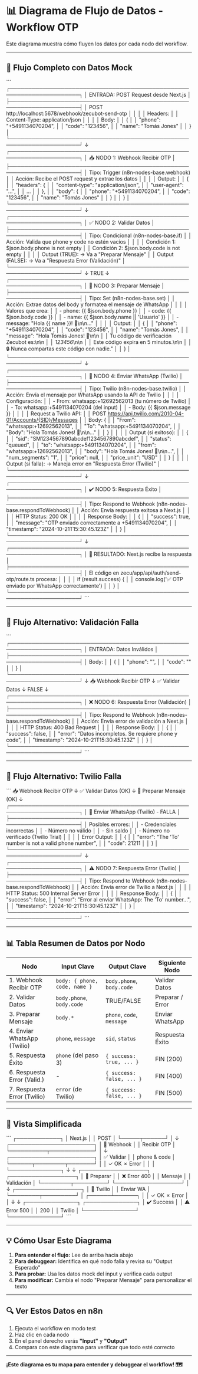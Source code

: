 # 📊 Diagrama de Flujo de Datos - Workflow OTP

Este diagrama muestra cómo fluyen los datos por cada nodo del workflow.

---

## 🔄 Flujo Completo con Datos Mock

\`\`\`
┌─────────────────────────────────────────────────────────────────────┐
│  ENTRADA: POST Request desde Next.js                                │
├─────────────────────────────────────────────────────────────────────┤
│  POST http://localhost:5678/webhook/zecubot-send-otp                │
│                                                                       │
│  Headers:                                                            │
│    Content-Type: application/json                                    │
│                                                                       │
│  Body:                                                               │
│    {                                                                 │
│      "phone": "+5491134070204",                                      │
│      "code": "123456",                                               │
│      "name": "Tomás Jones"                                           │
│    }                                                                 │
└─────────────────────────────────────────────────────────────────────┘
                              ↓
┌─────────────────────────────────────────────────────────────────────┐
│  📥 NODO 1: Webhook Recibir OTP                                     │
├─────────────────────────────────────────────────────────────────────┤
│  Tipo: Trigger (n8n-nodes-base.webhook)                             │
│  Acción: Recibe el POST request y extrae los datos                  │
│                                                                       │
│  Output:                                                             │
│    {                                                                 │
│      "headers": {                                                    │
│        "content-type": "application/json",                           │
│        "user-agent": "...",                                          │
│        ...                                                           │
│      },                                                              │
│      "body": {                                                       │
│        "phone": "+5491134070204",                                    │
│        "code": "123456",                                             │
│        "name": "Tomás Jones"                                         │
│      }                                                               │
│    }                                                                 │
└─────────────────────────────────────────────────────────────────────┘
                              ↓
┌─────────────────────────────────────────────────────────────────────┐
│  ✅ NODO 2: Validar Datos                                           │
├─────────────────────────────────────────────────────────────────────┤
│  Tipo: Condicional (n8n-nodes-base.if)                              │
│  Acción: Valida que phone y code no estén vacíos                    │
│                                                                       │
│  Condición 1: $json.body.phone is not empty                         │
│  Condición 2: $json.body.code is not empty                          │
│                                                                       │
│  Output (TRUE):  → Va a "Preparar Mensaje"                          │
│  Output (FALSE): → Va a "Respuesta Error (Validación)"              │
└─────────────────────────────────────────────────────────────────────┘
                              ↓
                            TRUE
                              ↓
┌─────────────────────────────────────────────────────────────────────┐
│  📝 NODO 3: Preparar Mensaje                                        │
├─────────────────────────────────────────────────────────────────────┤
│  Tipo: Set (n8n-nodes-base.set)                                     │
│  Acción: Extrae datos del body y formatea el mensaje de WhatsApp    │
│                                                                       │
│  Valores que crea:                                                   │
│    - phone:   {{ $json.body.phone }}                                │
│    - code:    {{ $json.body.code }}                                 │
│    - name:    {{ $json.body.name || 'Usuario' }}                    │
│    - message: "Hola {{ name }}! 👋\n\n..."                          │
│                                                                       │
│  Output:                                                             │
│    {                                                                 │
│      "phone": "+5491134070204",                                      │
│      "code": "123456",                                               │
│      "name": "Tomás Jones",                                          │
│      "message": "Hola Tomás Jones! 👋\n\n                           │
│                  Tu código de verificación Zecubot es:\n\n          │
│                  *123456*\n\n                                        │
│                  Este código expira en 5 minutos.\n\n               │
│                  🔒 Nunca compartas este código con nadie."          │
│    }                                                                 │
└─────────────────────────────────────────────────────────────────────┘
                              ↓
┌─────────────────────────────────────────────────────────────────────┐
│  📱 NODO 4: Enviar WhatsApp (Twilio)                                │
├─────────────────────────────────────────────────────────────────────┤
│  Tipo: Twilio (n8n-nodes-base.twilio)                               │
│  Acción: Envía el mensaje por WhatsApp usando la API de Twilio      │
│                                                                       │
│  Configuración:                                                      │
│    - From: whatsapp:+12692562013  (tu número de Twilio)             │
│    - To:   whatsapp:+5491134070204 (del input)                      │
│    - Body: {{ $json.message }}                                      │
│                                                                       │
│  Request a Twilio API:                                               │
│    POST https://api.twilio.com/2010-04-01/Accounts/{SID}/Messages   │
│    Body: {                                                           │
│      "From": "whatsapp:+12692562013",                                │
│      "To": "whatsapp:+5491134070204",                                │
│      "Body": "Hola Tomás Jones! 👋\n\n..."                          │
│    }                                                                 │
│                                                                       │
│  Output (si exitoso):                                                │
│    {                                                                 │
│      "sid": "SM1234567890abcdef1234567890abcdef",                    │
│      "status": "queued",                                             │
│      "to": "whatsapp:+5491134070204",                                │
│      "from": "whatsapp:+12692562013",                                │
│      "body": "Hola Tomás Jones! 👋\n\n...",                         │
│      "num_segments": "1",                                            │
│      "price": null,                                                  │
│      "price_unit": "USD"                                             │
│    }                                                                 │
│                                                                       │
│  Output (si falla): → Maneja error en "Respuesta Error (Twilio)"    │
└─────────────────────────────────────────────────────────────────────┘
                              ↓
┌─────────────────────────────────────────────────────────────────────┐
│  ✔️ NODO 5: Respuesta Éxito                                         │
├─────────────────────────────────────────────────────────────────────┤
│  Tipo: Respond to Webhook (n8n-nodes-base.respondToWebhook)         │
│  Acción: Envía respuesta exitosa a Next.js                          │
│                                                                       │
│  HTTP Status: 200 OK                                                 │
│                                                                       │
│  Response Body:                                                      │
│    {                                                                 │
│      "success": true,                                                │
│      "message": "OTP enviado correctamente a +5491134070204",        │
│      "timestamp": "2024-10-21T15:30:45.123Z"                         │
│    }                                                                 │
└─────────────────────────────────────────────────────────────────────┘
                              ↓
┌─────────────────────────────────────────────────────────────────────┐
│  📨 RESULTADO: Next.js recibe la respuesta                          │
├─────────────────────────────────────────────────────────────────────┤
│  El código en zecu/app/api/auth/send-otp/route.ts procesa:          │
│                                                                       │
│  if (result.success) {                                               │
│    console.log('✅ OTP enviado por WhatsApp correctamente')          │
│  }                                                                   │
└─────────────────────────────────────────────────────────────────────┘
\`\`\`

---

## 🔀 Flujo Alternativo: Validación Falla

\`\`\`
┌─────────────────────────────────────────────────────────────────────┐
│  ENTRADA: Datos Inválidos                                           │
├─────────────────────────────────────────────────────────────────────┤
│  Body:                                                               │
│    {                                                                 │
│      "phone": "",                                                    │
│      "code": ""                                                      │
│    }                                                                 │
└─────────────────────────────────────────────────────────────────────┘
                              ↓
            📥 Webhook Recibir OTP
                              ↓
              ✅ Validar Datos
                              ↓
                           FALSE
                              ↓
┌─────────────────────────────────────────────────────────────────────┐
│  ❌ NODO 6: Respuesta Error (Validación)                            │
├─────────────────────────────────────────────────────────────────────┤
│  Tipo: Respond to Webhook (n8n-nodes-base.respondToWebhook)         │
│  Acción: Envía error de validación a Next.js                        │
│                                                                       │
│  HTTP Status: 400 Bad Request                                        │
│                                                                       │
│  Response Body:                                                      │
│    {                                                                 │
│      "success": false,                                               │
│      "error": "Datos incompletos. Se requiere phone y code",         │
│      "timestamp": "2024-10-21T15:30:45.123Z"                         │
│    }                                                                 │
└─────────────────────────────────────────────────────────────────────┘
\`\`\`

---

## 🔀 Flujo Alternativo: Twilio Falla

\`\`\`
            📥 Webhook Recibir OTP
                              ↓
              ✅ Validar Datos (OK)
                              ↓
            📝 Preparar Mensaje (OK)
                              ↓
┌─────────────────────────────────────────────────────────────────────┐
│  📱 Enviar WhatsApp (Twilio) - FALLA                                │
├─────────────────────────────────────────────────────────────────────┤
│  Posibles errores:                                                   │
│    - Credenciales incorrectas                                        │
│    - Número no válido                                                │
│    - Sin saldo                                                       │
│    - Número no verificado (Twilio Trial)                             │
│                                                                       │
│  Error Output:                                                       │
│    {                                                                 │
│      "error": "The 'To' number is not a valid phone number",         │
│      "code": 21211                                                   │
│    }                                                                 │
└─────────────────────────────────────────────────────────────────────┘
                              ↓
┌─────────────────────────────────────────────────────────────────────┐
│  ⚠️ NODO 7: Respuesta Error (Twilio)                                │
├─────────────────────────────────────────────────────────────────────┤
│  Tipo: Respond to Webhook (n8n-nodes-base.respondToWebhook)         │
│  Acción: Envía error de Twilio a Next.js                            │
│                                                                       │
│  HTTP Status: 500 Internal Server Error                              │
│                                                                       │
│  Response Body:                                                      │
│    {                                                                 │
│      "success": false,                                               │
│      "error": "Error al enviar WhatsApp: The 'To' number...",        │
│      "timestamp": "2024-10-21T15:30:45.123Z"                         │
│    }                                                                 │
└─────────────────────────────────────────────────────────────────────┘
\`\`\`

---

## 📊 Tabla Resumen de Datos por Nodo

| Nodo                          | Input Clave                     | Output Clave                    | Siguiente Nodo           |
|-------------------------------|---------------------------------|---------------------------------|--------------------------|
| 1. Webhook Recibir OTP        | `body: { phone, code, name }`   | `body.phone`, `body.code`       | Validar Datos            |
| 2. Validar Datos              | `body.phone`, `body.code`       | TRUE/FALSE                      | Preparar / Error         |
| 3. Preparar Mensaje           | `body.*`                        | `phone`, `code`, `message`      | Enviar WhatsApp          |
| 4. Enviar WhatsApp (Twilio)   | `phone`, `message`              | `sid`, `status`                 | Respuesta Éxito          |
| 5. Respuesta Éxito            | `phone` (del paso 3)            | `{ success: true, ... }`        | FIN (200)                |
| 6. Respuesta Error (Valid.)   | -                               | `{ success: false, ... }`       | FIN (400)                |
| 7. Respuesta Error (Twilio)   | `error` (de Twilio)             | `{ success: false, ... }`       | FIN (500)                |

---

## 🎨 Vista Simplificada

\`\`\`
                    ┌────────────┐
                    │  Next.js   │
                    │   POST     │
                    └─────┬──────┘
                          │
                          ↓
              ┌───────────────────────┐
              │   🔔 Webhook          │
              │   Recibir OTP         │
              └──────────┬────────────┘
                         │
                         ↓
              ┌───────────────────────┐
              │   ✅ Validar          │
              │   phone & code        │
              └──────┬────────┬───────┘
                     │        │
                 ✓ OK         ✗ Error
                     │        │
                     │        └──────────────┐
                     ↓                       ↓
          ┌──────────────────┐    ┌──────────────────┐
          │   📝 Preparar    │    │   ❌ Error 400   │
          │   Mensaje        │    │   Validación     │
          └────────┬─────────┘    └──────────────────┘
                   │
                   ↓
          ┌──────────────────┐
          │   📱 Twilio      │
          │   Enviar WA      │
          └────────┬─────────┘
                   │
            ┌──────┴──────┐
            │             │
        ✓ OK           ✗ Error
            │             │
            ↓             ↓
    ┌──────────────┐  ┌──────────────┐
    │ ✔️ Success   │  │ ⚠️ Error 500 │
    │ 200          │  │ Twilio       │
    └──────────────┘  └──────────────┘
\`\`\`

---

## 💡 Cómo Usar Este Diagrama

1. **Para entender el flujo:** Lee de arriba hacia abajo
2. **Para debuggear:** Identifica en qué nodo falla y revisa su "Output Esperado"
3. **Para probar:** Usa los datos mock del input y verifica cada output
4. **Para modificar:** Cambia el nodo "Preparar Mensaje" para personalizar el texto

---

## 🔍 Ver Estos Datos en n8n

1. Ejecuta el workflow en modo test
2. Haz clic en cada nodo
3. En el panel derecho verás **"Input"** y **"Output"**
4. Compara con este diagrama para verificar que todo esté correcto

---

**¡Este diagrama es tu mapa para entender y debuggear el workflow! 🗺️**


